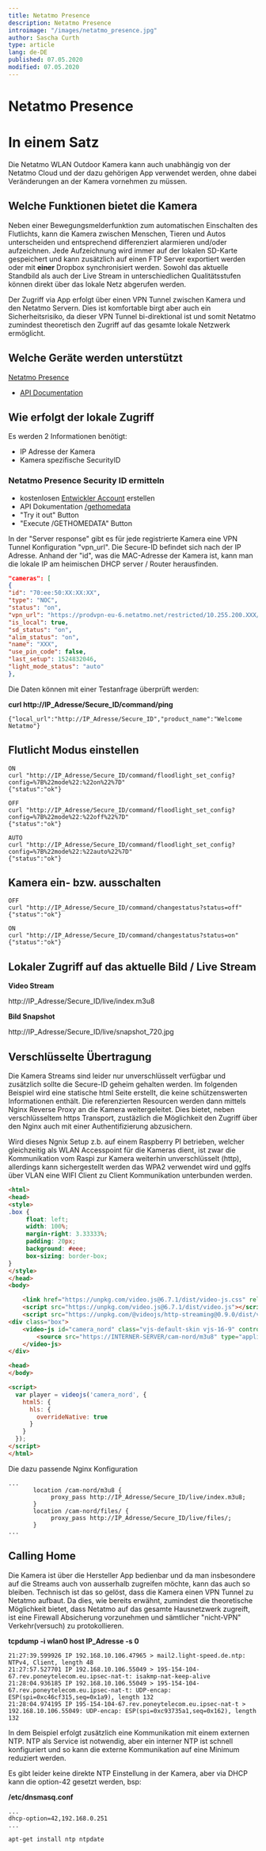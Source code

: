 ```yaml
---
title: Netatmo Presence
description: Netatmo Presence
introimage: "/images/netatmo_presence.jpg"
author: Sascha Curth
type: article
lang: de-DE
published: 07.05.2020
modified: 07.05.2020
---
```

# Netatmo Presence
<TOC />

# In einem Satz
Die Netatmo WLAN Outdoor Kamera kann auch unabhängig von der Netatmo Cloud und der dazu gehörigen App verwendet werden, ohne dabei Veränderungen an der Kamera vornehmen zu müssen.

## Welche Funktionen bietet die Kamera
Neben einer Bewegungsmelderfunktion zum automatischen Einschalten des Flutlichts, kann die Kamera zwischen Menschen, Tieren und Autos unterscheiden und entsprechend differenziert alarmieren und/oder aufzeichnen. Jede Aufzeichnung wird immer auf der lokalen SD-Karte gespeichert und kann zusätzlich auf einen FTP Server exportiert werden oder mit **einer** Dropbox synchronisiert werden. Sowohl das aktuelle Standbild als auch der Live Stream in unterschiedlichen Qualitätsstufen können direkt über das lokale Netz abgerufen werden.

Der Zugriff via App erfolgt über einen VPN Tunnel zwischen Kamera und den Netatmo Servern. Dies ist komfortable birgt aber auch ein Sicherheitsrisiko, da dieser VPN Tunnel bi-direktional ist und somit Netatmo zumindest theoretisch den Zugriff auf das gesamte lokale Netzwerk ermöglicht.

## Welche Geräte werden unterstützt

[Netatmo Presence](https://www.netatmo.com/de-de/security/cam-outdoor) 
- [API Documentation](https://dev.netatmo.com/apidocumentation/security)

## Wie erfolgt der lokale Zugriff
Es werden 2 Informationen benötigt:
- IP Adresse der Kamera
- Kamera spezifische SecurityID

### Netatmo Presence Security ID ermitteln
- kostenlosen [Entwickler Account](https://dev.netatmo.com/) erstellen
- API Dokumentation [/gethomedata](https://dev.netatmo.com/apidocumentation/security#gethomedata)
- "Try it out" Button
- "Execute /GETHOMEDATA" Button

In der "Server response" gibt es für jede registrierte Kamera eine VPN Tunnel Konfiguration "vpn_url". Die Secure-ID befindet sich nach der IP Adresse. Anhand der "id", was die MAC-Adresse der Kamera ist, kann man die lokale IP am heimischen DHCP server / Router herausfinden.

```json
"cameras": [
{
"id": "70:ee:50:XX:XX:XX",
"type": "NOC",
"status": "on",
"vpn_url": "https://prodvpn-eu-6.netatmo.net/restricted/10.255.200.XXX/<SECURE-ID>/AUTHTOKEN,,",
"is_local": true,
"sd_status": "on",
"alim_status": "on",
"name": "XXX",
"use_pin_code": false,
"last_setup": 1524832046,
"light_mode_status": "auto"
},
```

Die Daten können mit einer Testanfrage überprüft werden:

**curl http://IP_Adresse/Secure_ID/command/ping**
```shell
{"local_url":"http://IP_Adresse/Secure_ID","product_name":"Welcome Netatmo"}
```

## Flutlicht Modus einstellen

```shell
ON
curl "http://IP_Adresse/Secure_ID/command/floodlight_set_config?config=%7B%22mode%22:%22on%22%7D"
{"status":"ok"}

OFF
curl "http://IP_Adresse/Secure_ID/command/floodlight_set_config?config=%7B%22mode%22:%22off%22%7D"
{"status":"ok"}

AUTO
curl "http://IP_Adresse/Secure_ID/command/floodlight_set_config?config=%7B%22mode%22:%22auto%22%7D"
{"status":"ok"}
```

## Kamera ein- bzw. ausschalten

```shell
OFF
curl "http://IP_Adresse/Secure_ID/command/changestatus?status=off"
{"status":"ok"}

ON
curl "http://IP_Adresse/Secure_ID/command/changestatus?status=on"
{"status":"ok"}
```

## Lokaler Zugriff auf das aktuelle Bild / Live Stream

**Video Stream**

http://IP_Adresse/Secure_ID/live/index.m3u8

**Bild Snapshot**

http://IP_Adresse/Secure_ID/live/snapshot_720.jpg

## Verschlüsselte Übertragung
Die Kamera Streams sind leider nur unverschlüsselt verfügbar und zusätzlich sollte die Secure-ID geheim gehalten werden. Im folgenden Beispiel wird eine statische html Seite erstellt, die keine schützenswerten Informationen enthält. Die referenzierten Resourcen werden dann mittels Nginx Reverse Proxy an die Kamera weitergeleitet. Dies bietet, neben verschlüsseltem https Transport, zustäzlich die Möglichkeit den Zugriff über den Nginx auch mit einer Authentifizierung abzusichern.

Wird dieses Ngnix Setup z.b. auf einem Raspberry PI betrieben, welcher gleichzeitig als WLAN Accesspoint für die Kameras dient, ist zwar die Kommunikation vom Raspi zur Kamera weiterhin unverschlüsselt (http), allerdings kann sichergestellt werden das WPA2 verwendet wird und gglfs über VLAN eine WIFI Client zu Client Kommunikation unterbunden werden.

```html
<html>
<head>
<style>
.box {
     float: left;
     width: 100%;
     margin-right: 3.33333%;
     padding: 20px;
     background: #eee;
     box-sizing: border-box;
}
</style>
</head>
<body>

    <link href="https://unpkg.com/video.js@6.7.1/dist/video-js.css" rel="stylesheet">
    <script src="https://unpkg.com/video.js@6.7.1/dist/video.js"></script>
    <script src="https://unpkg.com/@videojs/http-streaming@0.9.0/dist/videojs-http-streaming.js"></script>
<div class="box">
    <video-js id="camera_nord" class="vjs-default-skin vjs-16-9" controls muted autoplay preload="auto">
        <source src="https://INTERNER-SERVER/cam-nord/m3u8" type="application/x-mpegURL">
    </video-js>
</div>

<head>
</body>

<script>
  var player = videojs('camera_nord', {
    html5: {
      hls: {
        overrideNative: true
      }
    }
  });
</script>
</html>
```

Die dazu passende Nginx Konfiguration
```config
...
       location /cam-nord/m3u8 {
            proxy_pass http://IP_Adresse/Secure_ID/live/index.m3u8;
       }
       location /cam-nord/files/ {
            proxy_pass http://IP_Adresse/Secure_ID/live/files/;
       }
...
```

## Calling Home
Die Kamera ist über die Hersteller App bedienbar und da man insbesondere auf die Streams auch von ausserhalb zugreifen möchte, kann das auch so bleiben. Technisch ist das so gelöst, dass die Kamera einen VPN Tunnel zu Netatmo aufbaut. Da dies, wie bereits erwähnt, zumindest die theoretische Möglichkeit bietet, dass Netatmo auf das gesamte Hausnetzwerk zugreift, ist eine Firewall Absicherung vorzunehmen und sämtlicher "nicht-VPN" Verkehr(versuch) zu protokollieren.

**tcpdump -i wlan0 host IP_Adresse -s 0**
```shell
21:27:39.599926 IP 192.168.10.106.47965 > mail2.light-speed.de.ntp: NTPv4, Client, length 48
21:27:57.527701 IP 192.168.10.106.55049 > 195-154-104-67.rev.poneytelecom.eu.ipsec-nat-t: isakmp-nat-keep-alive
21:28:04.936185 IP 192.168.10.106.55049 > 195-154-104-67.rev.poneytelecom.eu.ipsec-nat-t: UDP-encap: ESP(spi=0xc46cf315,seq=0x1a9), length 132
21:28:04.974195 IP 195-154-104-67.rev.poneytelecom.eu.ipsec-nat-t > 192.168.10.106.55049: UDP-encap: ESP(spi=0xc93735a1,seq=0x162), length 132
```

In dem Beispiel erfolgt zusätzlich eine Kommunikation mit einem externen NTP. NTP als Service ist notwendig, aber ein interner NTP ist schnell konfiguriert und so kann die externe Kommunikation auf eine Minimum reduziert werden.

Es gibt leider keine direkte NTP Einstellung in der Kamera, aber via DHCP kann die option-42 gesetzt werden, bsp:

**/etc/dnsmasq.conf**
```
...
dhcp-option=42,192.168.0.251
...
```

```bash
apt-get install ntp ntpdate
``` 

